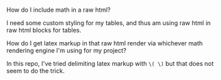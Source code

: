 How do I include math in a raw html?

I need some custom styling for my tables, and thus am using raw html in raw html blocks for tables.

How do I get latex markup in that raw html render via whichever math rendering engine I'm using for my project?

In this repo, I've tried delimiting latex markup with `\( \)` but that does not seem to do the trick.